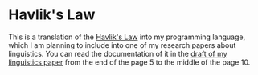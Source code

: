 # Havlik's Law
This is a translation of the [Havlik's Law](https://www.google.com/url?sa=t&rct=j&q=&esrc=s&source=web&cd=&cad=rja&uact=8&ved=2ahUKEwjP2o_t-eHvAhXlsosKHUtMC1YQFjABegQIBhAD&url=https%3A%2F%2Fen.wikipedia.org%2Fwiki%2FHavl%25C3%25ADk%2527s_law&usg=AOvVaw1jPbIZW1c1dmgbMrmILpuW) into my programming language, which I am planning to include into one of my research papers about linguistics. You can read the documentation of it in the [draft of my linguistics paper](https://flatassembler.github.io/Fonoloska_evolucija_jezika.docx) from the end of the page 5 to the middle of the page 10.